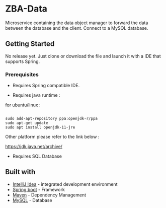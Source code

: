 # ZBA-Data

Microservice containing the data object manager to forward the data between the database and the client. Connect to a MySQL database.

## Getting Started

No release yet. Just clone or download the file and launch it with a IDE that supports Spring.

### Prerequisites

 - Requires Spring compatible IDE.

 - Requires java runtime :
 
for ubuntu/linux :
    
 ```

sudo add-apt-repository ppa:openjdk-r/ppa
sudo apt-get update
sudo apt install openjdk-11-jre

``` 

Other platform please refer to the link below :

https://jdk.java.net/archive/

 - Requires SQL Database


## Built with


* [IntelliJ Idea](https://www.jetbrains.com/idea/) - integrated development environment
* [Spring boot](https://spring.io/projects/spring-boot) - Framework
* [Maven](https://maven.apache.org/) - Dependency Management
* [MySQL](https://www.mysql.com/fr/) - Database
